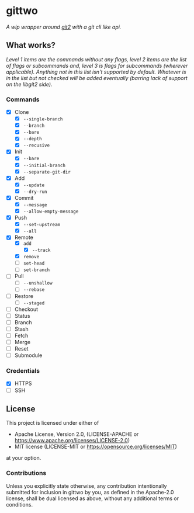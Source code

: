 # gittwo 

*A wip wrapper around [git2](https://crates.io/crates/git2) with a git cli like api.*

## What works?

*Level 1 items are the commands without any flags, level 2 items are the list of flags or subcommands and, level 3 is flags for subcommands (wherever applicable). Anything not in this list isn't supported by default. Whatever is in the list but not checked will be added eventually (barring lack of support on the libgit2 side).*

### Commands
- [x] Clone
    - [x] `--single-branch`
    - [x] `--branch`
    - [x] `--bare`
    - [x] `--depth`
    - [x] `--recusive`
- [x] Init
    - [x] `--bare`
    - [x] `--initial-branch`
    - [x] `--separate-git-dir`
- [x] Add
    - [x] `--update`
    - [x] `--dry-run`
- [x] Commit 
    - [x] `--message`
    - [x] `--allow-empty-message`
- [x] Push 
    - [x] `--set-upstream`
    - [x] `--all`
- [x] Remote 
    - [x] `add` 
        - [x] `--track`
    - [x] `remove`
    - [ ] `set-head`
    - [ ] `set-branch`
- [ ] Pull
    - [ ] `--unshallow`
    - [ ] `--rebase`
- [ ] Restore
    - [ ] `--staged`
- [ ] Checkout 
- [ ] Status 
- [ ] Branch
- [ ] Stash
- [ ] Fetch
- [ ] Merge
- [ ] Reset
- [ ] Submodule

### Credentials
- [x] HTTPS
- [ ] SSH

## License

This project is licensed under either of

- Apache License, Version 2.0, (LICENSE-APACHE or https://www.apache.org/licenses/LICENSE-2.0)
- MIT license (LICENSE-MIT or https://opensource.org/licenses/MIT)

at your option.

### Contributions
Unless you explicitly state otherwise, any contribution intentionally submitted for inclusion in gittwo by you, as defined in the Apache-2.0 license, shall be dual licensed as above, without any additional terms or conditions.
